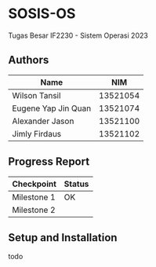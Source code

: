 # SOSIS-OS
Tugas Besar IF2230 - Sistem Operasi 2023

## Authors
| Name | NIM |
| ---- | --- |
| Wilson Tansil | 13521054 |
| Eugene Yap Jin Quan | 13521074 |
| Alexander Jason | 13521100 |
| Jimly Firdaus | 13521102 |

## Progress Report
| Checkpoint | Status |
| ---------- | ------ |
| Milestone 1 | OK |
| Milestone 2 |    |

## Setup and Installation
todo